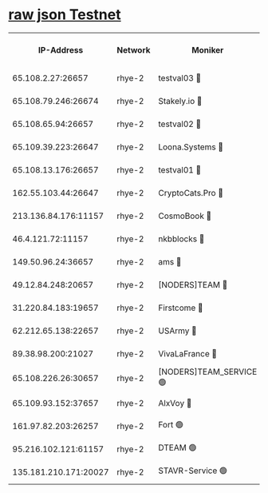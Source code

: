 
[raw json Testnet](https://rpc-check.quickt.stavr.tech/quickt/rpc-quickt-result.json)
=


<table><tr><th>IP-Address</th><th>Network</th><th>Moniker</th><th>Latest Block Height</th><th>Earliest Block Height</th><th>Catching Up</th><th>Tx Index</th><th>Voting Power</th><th>Scan Time</th></tr><tr><td>65.108.2.27:26657</td><td>rhye-2</td><td>testval03 🔴</td><td>392454</td><td>1</td><td>False</td><td>on</td><td>11002050</td><td>2024-01-18T09:57:51.227519028UTC</td></tr><tr><td>65.108.79.246:26674</td><td>rhye-2</td><td>Stakely.io 🔴</td><td>392455</td><td>1</td><td>False</td><td>on</td><td>10010</td><td>2024-01-18T09:57:55.707972275UTC</td></tr><tr><td>65.108.65.94:26657</td><td>rhye-2</td><td>testval02 🔴</td><td>392456</td><td>1</td><td>False</td><td>on</td><td>11002050</td><td>2024-01-18T09:57:58.658794191UTC</td></tr><tr><td>65.109.39.223:26647</td><td>rhye-2</td><td>Loona.Systems 🔴</td><td>392456</td><td>1</td><td>False</td><td>off</td><td>86949</td><td>2024-01-18T09:58:01.031942964UTC</td></tr><tr><td>65.108.13.176:26657</td><td>rhye-2</td><td>testval01 🔴</td><td>392456</td><td>1</td><td>False</td><td>on</td><td>13082010</td><td>2024-01-18T09:58:01.701541101UTC</td></tr><tr><td>162.55.103.44:26647</td><td>rhye-2</td><td>CryptoCats.Pro 🔴</td><td>392462</td><td>1</td><td>False</td><td>off</td><td>9999</td><td>2024-01-18T09:58:34.129656500UTC</td></tr><tr><td>213.136.84.176:11157</td><td>rhye-2</td><td>CosmoBook 🔴</td><td>392460</td><td>65301</td><td>False</td><td>off</td><td>1528057</td><td>2024-01-18T09:58:27.659252313UTC</td></tr><tr><td>46.4.121.72:11157</td><td>rhye-2</td><td>nkbblocks 🔴</td><td>392452</td><td>70101</td><td>False</td><td>off</td><td>81491</td><td>2024-01-18T09:57:42.149863899UTC</td></tr><tr><td>149.50.96.24:36657</td><td>rhye-2</td><td>ams 🔴</td><td>392459</td><td>133501</td><td>False</td><td>on</td><td>10786</td><td>2024-01-18T09:58:17.006499789UTC</td></tr><tr><td>49.12.84.248:20657</td><td>rhye-2</td><td>[NODERS]TEAM 🔴</td><td>392459</td><td>146001</td><td>False</td><td>on</td><td>59690</td><td>2024-01-18T09:58:14.614921289UTC</td></tr><tr><td>31.220.84.183:19657</td><td>rhye-2</td><td>Firstcome 🔴</td><td>392454</td><td>165001</td><td>False</td><td>off</td><td>724902</td><td>2024-01-18T09:57:50.788347293UTC</td></tr><tr><td>62.212.65.138:22657</td><td>rhye-2</td><td>USArmy 🔴</td><td>392454</td><td>198001</td><td>False</td><td>on</td><td>59069</td><td>2024-01-18T09:57:50.326368915UTC</td></tr><tr><td>89.38.98.200:21027</td><td>rhye-2</td><td>VivaLaFrance 🔴</td><td>392453</td><td>220501</td><td>False</td><td>off</td><td>10000</td><td>2024-01-18T09:57:44.551322454UTC</td></tr><tr><td>65.108.226.26:30657</td><td>rhye-2</td><td>[NODERS]TEAM_SERVICE 🟢</td><td>392456</td><td>241501</td><td>False</td><td>on</td><td>0</td><td>2024-01-18T09:58:01.372589820UTC</td></tr><tr><td>65.109.93.152:37657</td><td>rhye-2</td><td>AlxVoy 🔴</td><td>392453</td><td>315173</td><td>False</td><td>on</td><td>143351</td><td>2024-01-18T09:57:46.965417328UTC</td></tr><tr><td>161.97.82.203:26257</td><td>rhye-2</td><td>Fort 🟢</td><td>392452</td><td>330438</td><td>False</td><td>on</td><td>0</td><td>2024-01-18T09:57:41.873218732UTC</td></tr><tr><td>95.216.102.121:61157</td><td>rhye-2</td><td>DTEAM 🟢</td><td>392455</td><td>382901</td><td>False</td><td>on</td><td>0</td><td>2024-01-18T09:57:56.165405783UTC</td></tr><tr><td>135.181.210.171:20027</td><td>rhye-2</td><td>STAVR-Service 🟢</td><td>392458</td><td>388501</td><td>False</td><td>on</td><td>0</td><td>2024-01-18T09:58:12.264120452UTC</td></tr></table>